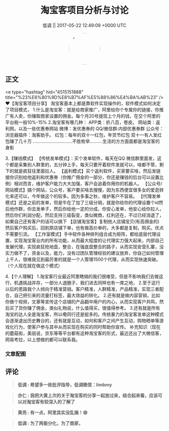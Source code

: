 <h1 align="center">淘宝客项目分析与讨论</h1>




<p align="center">
    <a>低调 || 2017-05-22 12:49:09 &#43;0000 UTC</a>
</p>

<div align="center">
    <img src="https://images.zsxq.com/FtHTyCMZpyYFnhg65_6A7KS46x0I?e=1590940799&amp;token=kIxbL07-8jAj8w1n4s9zv64FuZZNEATmlU_Vm6zD:c6mxgj1c2MTKuy2-OCn6nAq0nPI=" width="100" height="100" style="border:1px solid;border-radius:50%; color:#ffffff"/>
</div>




## 正文

<div>
&lt;e type=&#34;hashtag&#34; hid=&#34;4515151888&#34; title=&#34;%23%E6%80%9D%E8%B7%AF%E5%88%86%E4%BA%AB%23&#34; /&gt; ♥【淘宝客项目分享】
淘宝客基本上都是靠软件实现操作的，软件模式如何决定了项目模式，
1.什么是淘宝客：就是给商家推广，阿里给你个专属你的链接，你推广有人卖，你赚取商家设置的佣金。每个月20号提现上个月的钱，在交个阿里的平台税一般10%-15%
2.淘宝客有哪几种：
   APP类：折八百，卷皮。
   网站类：返利网，以及一些优惠券网站
   微博：发优惠券的
   QQ/微信群:内部优惠券群
   公众号：
   浏览器插件：淘客助手。
   红包：每年的双十一红包，年货节红包 双十一有人发红包赚了几十万
...............................不胜枚举..........生活的方方面面都是淘宝客的身影

3.【赚钱模式】
【传统发单模式】：买个发单软件，每天在QQ 微信群里面发，这个都是采集别人群里的，五分钟上手，每天只要开着软件发就可以，啥都不管，剩下的就是疯狂往里面拉人。
【返利模式】买个返利软件，买家要买啥，然后发链接你识别给他返利和优惠券（你推广佣金的一部分，你还是赚钱的后台可以设置比例）相对而言，维护客户能力大大加强，客户会追着你用你的机器人。
【公众号/网站模式】搞个网站，公众号，客户要买啥去搜搜，因为东西便宜很多女的爱逛转化率还可以，今年做这个的较多。因为多事之秋，维护客户不容易。
【代理发单模式】还是之前的发单，但是牛在了加了三级分销，就是你给你的代理设置个id然后他作群，你去发单子，然后你给他一定的分成，你安心发单，他安心给你拉人，然后你们利润分配，然后支持三级裂变，类似微商，红利还在，不过已经消退了，如果自己还有客户的话可以搞下
【店铺淘宝客】复制他人店铺宝贝(有高佣金的)然后客户购买后，回到原店铺下单，也有做高价单的，大多都是复制，购买。优点不需要引流。
【工作室模式】手中软件各种排列组合成为矩阵，都给底层代理设置，实现淘宝客业内的所有功能，从而最大程度的让代理实力强大起来，内部自己发展代理，实现疯狂抢地盘，整合，在强底盘整合的路子，从而实现安营扎寨，没实力做不了，资金以及，能力，没有过团队管理经验的建议放弃，你自己如何管理上千人，很难我见到最厉害的就是一个人管理1500个代理，从而实现快速突破。（个人现在就在做这个模式）

4.【个人理解】
1.淘宝客行业最近阿里瞎搞的我们很难受，但是不影响我们去做这行，机遇挑战并存，一部分人退圈子，我们进去同样也有一席之地，
2.至于这行以后的思路我个人倾向于精准营销。客户精准，人群精准，产品精准，实现三者配合，自己把引来的流量打标签，最大效益的转化。
2.还有就是做内容营销，比如你做个视频，文章等宣传这个店铺的产品戳中用户的内心，从而实现客户共鸣，然后买了货你赚了佣金，类似礼物说，什么值得买，很值得参考。
3.还有就是所有淘宝的达人全是淘宝客，所以嘞同行还是挺多的。传统暴力的淘宝客发单这种模式会逐渐退出历史舞台的，还有就是互动，如何和客户之间产生互动，购物晒单等游戏化行为，使客户参与其中从而实现在购买的同时帮助你宣传。
补充知识（现在的蘑菇街，美丽说，京东等等平台都有这种淘宝客的形式，最近还出了大微信客，网易考拉，以上想做的都可以联系我。
</div>

### 文章配图

<div class="image" align="center">

</div>


## 评论

<div align="left">
<div>

<blockquote >
<span> <strong>低调 : 希望多一些批评指导，低调微信：limbmy </strong></span>
</blockquote>

<blockquote >
<span> <strong>亦仁 : 我把大黄上次的关于淘宝客的分享一起放过来，结合起来看，应该可以对淘宝客有较深入的了解了 </strong></span>
</blockquote>

<blockquote >
<span> <strong>黄亮 : 有一点，阿里其实没乱搞！😄 </strong></span>
</blockquote>

<blockquote >
<span> <strong>低调 : 为了两极分化，为了商家， </strong></span>
</blockquote>

</div>
</div>